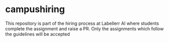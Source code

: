 # campushiring
This repository is part of the hiring process at Labellerr AI where students complete the assignment and raise a PR. Only the assignments which follow the guidelines will be accepted
